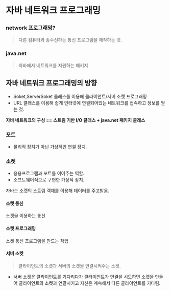 # 자바 네트워크 프로그래밍
### network 프로그래밍?
> 다른 컴퓨터와 송수신하는 통신 프로그램을 제작하는 것.

### java.net
> 자바에서 네트워크를 지원하는 패키지

## 자바 네트워크 프로그래밍의 방향
- Soket,ServerSoket 클래스를 이용해 클라이언트/서버 소켓 프로그래밍
- URL 클래스를 이용해 쉽게 인터넷에 연결되어있는 네트워크를 접속하고 정보를 얻는 것.


<b>자바 네트워크의 구성 == 스트림 기반 I/O 클래스 + java.net 패키지 클래스</b>

### 포트 
- 물리적 장치가 아닌 가상적인 연결 장치.

### 소켓
- 응용프로그램과 포트를 이어주는 역할.  
- 소프트웨어적으로 구현한 가상적 장치.

자바는 소켓의 스트림 객체를 이용해 데이터를 주고받음.

#### 소켓 통신
소켓을 이용하는 통신
#### 소켓 프로그래밍
소켓 통신 프로그램을 만드는 작업
#### 서버 소켓
> 클라이언트의 소켓과 서버의 소켓을 연결시켜주는 소켓.
- 서버 소켓은 클라이언트를 기다리다가 클라이언트가 연결을 시도하면 소켓을 만들어 클라이언트의 소켓과 연결시키고 자신은 계속해서 다른 클라이언트를 기다림.
